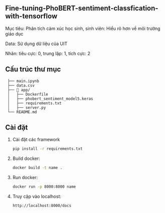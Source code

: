 ## Fine-tuning-PhoBERT-sentiment-classfication-with-tensorflow
Mục tiêu: Phân tích cảm xúc học sinh, sinh viên: Hiểu rõ hơn về môi trường giáo dục

Data: Sử dụng dữ liệu của UIT

Nhãn: tiêu cực: 0, trung lập: 1, tích cực: 2


## Cấu trúc thư mục


     ├── main.ipynb                            
     ├── data.csv                             
     ├── 📂 app/                                 
     │   ├── Dockerfile                 
     │   ├── phobert_sentiment_model5.keras     
     │   ├── requirements.txt
     │   ├── server.py
     └── README.md

## Cài đặt
1. Cài đặt các framework
     ```bash
     pip install -r requirements.txt

1. Build docker:
     ```bash
     docker build -t name .
     
2. Run docker:
     ```bash
     docker run -p 8000:8000 name

3. Truy cập vào localhost:
     ```bash
     http://localhost:8000/docs
